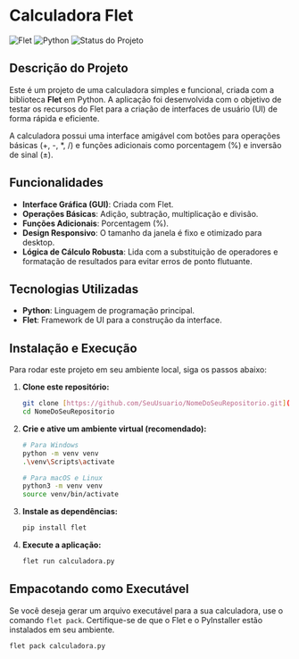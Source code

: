 # Calculadora Flet

![Flet](https://img.shields.io/badge/Flet-0.28.3-blue)
![Python](https://img.shields.io/badge/Python-3.13.2-yellow)
![Status do Projeto](https://img.shields.io/badge/status-andamento-orange)

## Descrição do Projeto

Este é um projeto de uma calculadora simples e funcional, criada com a biblioteca **Flet** em Python. A aplicação foi desenvolvida com o objetivo de testar os recursos do Flet para a criação de interfaces de usuário (UI) de forma rápida e eficiente.

A calculadora possui uma interface amigável com botões para operações básicas (+, -, *, /) e funções adicionais como porcentagem (%) e inversão de sinal (±).

## Funcionalidades

* **Interface Gráfica (GUI)**: Criada com Flet.
* **Operações Básicas**: Adição, subtração, multiplicação e divisão.
* **Funções Adicionais**: Porcentagem (%).
* **Design Responsivo**: O tamanho da janela é fixo e otimizado para desktop.
* **Lógica de Cálculo Robusta**: Lida com a substituição de operadores e formatação de resultados para evitar erros de ponto flutuante.

## Tecnologias Utilizadas

* **Python**: Linguagem de programação principal.
* **Flet**: Framework de UI para a construção da interface.

## Instalação e Execução

Para rodar este projeto em seu ambiente local, siga os passos abaixo:

1.  **Clone este repositório:**
    ```bash
    git clone [https://github.com/SeuUsuario/NomeDoSeuRepositorio.git](https://github.com/SeuUsuario/NomeDoSeuRepositorio.git)
    cd NomeDoSeuRepositorio
    ```

2.  **Crie e ative um ambiente virtual (recomendado):**
    ```bash
    # Para Windows
    python -m venv venv
    .\venv\Scripts\activate

    # Para macOS e Linux
    python3 -m venv venv
    source venv/bin/activate
    ```

3.  **Instale as dependências:**
    ```bash
    pip install flet
    ```

4.  **Execute a aplicação:**
    ```bash
    flet run calculadora.py
    ```

## Empacotando como Executável

Se você deseja gerar um arquivo executável para a sua calculadora, use o comando `flet pack`. Certifique-se de que o Flet e o PyInstaller estão instalados em seu ambiente.

```bash
flet pack calculadora.py
